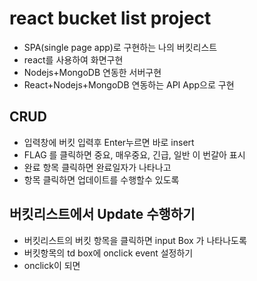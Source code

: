 # react bucket list project

- SPA(single page app)로 구현하는 나의 버킷리스트
- react를 사용하여 화면구현
- Nodejs+MongoDB 연동한 서버구현
- React+Nodejs+MongoDB 연동하는 API App으로 구현

## CRUD

- 입력창에 버킷 입력후 Enter누르면 바로 insert
- FLAG 를 클릭하면 중요, 매우중요, 긴급, 일반 이 번갈아 표시
- 완료 항목 클릭하면 완료일자가 나타나고
- 항목 클릭하면 업데이트를 수행할수 있도록

## 버킷리스트에서 Update 수행하기

- 버킷리스트의 버킷 항목을 클릭하면 input Box 가 나타나도록
- 버킷항목의 td box에 onclick event 설정하기
- onclick이 되면
